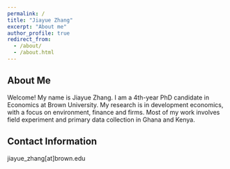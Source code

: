 ```yaml
---
permalink: /
title: "Jiayue Zhang"
excerpt: "About me"
author_profile: true
redirect_from: 
  - /about/
  - /about.html
---
```


About Me
---

Welcome! My name is Jiayue Zhang. I am a 4th-year PhD candidate in Economics at Brown University. My research is in development economics, with a focus on environment, finance and firms. Most of my work involves field experiment and primary data collection in Ghana and Kenya.

Contact Information
---

jiayue_zhang[at]brown.edu

